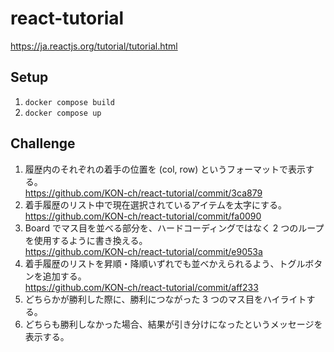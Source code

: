 # react-tutorial
https://ja.reactjs.org/tutorial/tutorial.html

## Setup
1. `docker compose build`
1. `docker compose up`

## Challenge
1. 履歴内のそれぞれの着手の位置を (col, row) というフォーマットで表示する。<br>
   https://github.com/KON-ch/react-tutorial/commit/3ca879
1. 着手履歴のリスト中で現在選択されているアイテムを太字にする。<br>
   https://github.com/KON-ch/react-tutorial/commit/fa0090
1. Board でマス目を並べる部分を、ハードコーディングではなく 2 つのループを使用するように書き換える。<br>
   https://github.com/KON-ch/react-tutorial/commit/e9053a
1. 着手履歴のリストを昇順・降順いずれでも並べかえられるよう、トグルボタンを追加する。<br>
   https://github.com/KON-ch/react-tutorial/commit/aff233
1. どちらかが勝利した際に、勝利につながった 3 つのマス目をハイライトする。<br>
1. どちらも勝利しなかった場合、結果が引き分けになったというメッセージを表示する。<br>

